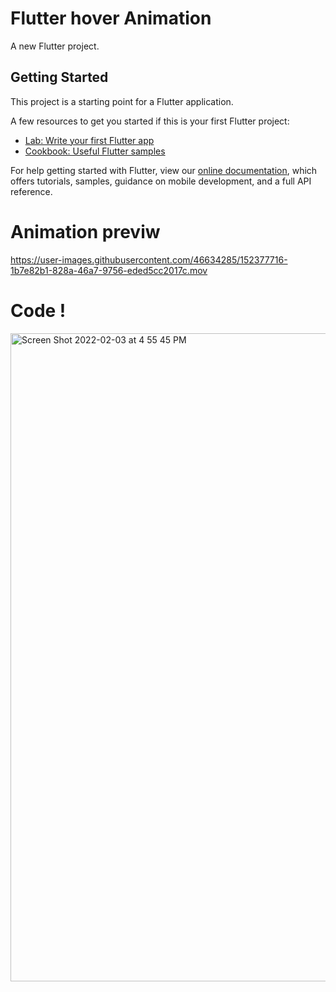 # Flutter hover Animation

A new Flutter project.

## Getting Started

This project is a starting point for a Flutter application.

A few resources to get you started if this is your first Flutter project:

- [Lab: Write your first Flutter app](https://flutter.dev/docs/get-started/codelab)
- [Cookbook: Useful Flutter samples](https://flutter.dev/docs/cookbook)

For help getting started with Flutter, view our
[online documentation](https://flutter.dev/docs), which offers tutorials,
samples, guidance on mobile development, and a full API reference.
# Animation previw 
https://user-images.githubusercontent.com/46634285/152377716-1b7e82b1-828a-46a7-9756-eded5cc2017c.mov
# Code ! 
<img width="1037" alt="Screen Shot 2022-02-03 at 4 55 45 PM" src="https://user-images.githubusercontent.com/46634285/152378913-9f588dfe-cf22-41ef-869f-13ce423bc40a.png">


